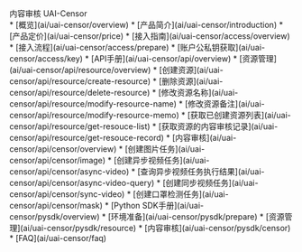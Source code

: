 <div class="sidebar_title icon__censor"> 内容审核 UAI-Censor</div>
* [概览](ai/uai-censor/overview)
* [产品简介](ai/uai-censor/introduction)
* [产品定价](ai/uai-censor/price)
* [接入指南](ai/uai-censor/access/overview)
    * [接入流程](ai/uai-censor/access/prepare)
    * [账户公私钥获取](ai/uai-censor/access/key)
* [API手册](ai/uai-censor/api/overview)
    * [资源管理](ai/uai-censor/api/resource/overview)
        * [创建资源](ai/uai-censor/api/resource/create-resource)
        * [删除资源](ai/uai-censor/api/resource/delete-resource)
        * [修改资源名称](ai/uai-censor/api/resource/modify-resource-name)
        * [修改资源备注](ai/uai-censor/api/resource/modify-resource-memo)
        * [获取已创建资源列表](ai/uai-censor/api/resource/get-resouce-list)
        * [获取资源的内容审核记录](ai/uai-censor/api/resource/get-resouce-record)
    * [内容审核](ai/uai-censor/api/censor/overview)
        * [创建图片任务](ai/uai-censor/api/censor/image)
        * [创建异步视频任务](ai/uai-censor/api/censor/async-video)
        * [查询异步视频任务执行结果](ai/uai-censor/api/censor/async-video-query)
        * [创建同步视频任务](ai/uai-censor/api/censor/sync-video)
        * [创建口罩检测任务](ai/uai-censor/api/censor/mask)
* [Python SDK手册](ai/uai-censor/pysdk/overview)
    * [环境准备](ai/uai-censor/pysdk/prepare)
    * [资源管理](ai/uai-censor/pysdk/resource)
    * [内容审核](ai/uai-censor/pysdk/censor)
* [FAQ](ai/uai-censor/faq)









​    


​    
​        